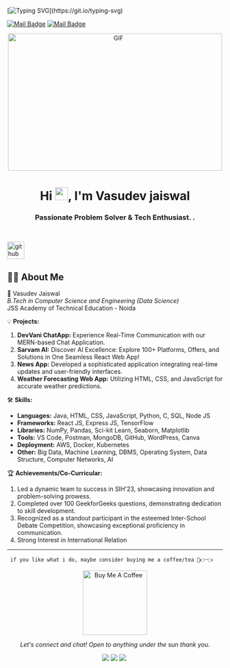 <!-- Typing SVG -->
[![Typing SVG](https://readme-typing-svg.herokuapp.com?size=24&width=600&lines=Welcome+To+Elena+Eremenko's+Github+Profile..)](https://git.io/typing-svg)

[![Mail Badge](https://img.shields.io/badge/-l_takhtarova-?style=flat&labelColor=e84393&logo=instagram&logoColor=white)](https://www.instagram.com/l_takhtarova) [![Mail Badge](https://img.shields.io/badge/-elenaeremenko1401@gmail.com-c0392b?style=flat&labelColor=c0392b&logo=gmail&logoColor=white)](mailto:elenafisenko1401@gmail.com)
<br> 
 <p align="center">
<img align="center" alt="GIF" src="https://github.com/abhisheknaiidu/abhisheknaiidu/blob/master/code.gif?raw=true" width="500" height="320" />
</p>
<h1 align="center">Hi <img src="https://raw.githubusercontent.com/MartinHeinz/MartinHeinz/master/wave.gif" width="30px">, I'm Vasudev jaiswal</h1>
<h3 align="center">Passionate Problem Solver & Tech Enthusiast. .
</h3>


<br>

[<img src='https://cdn.jsdelivr.net/npm/simple-icons@3.0.1/icons/github.svg' alt='github' height='40'>](https://github.com/VasudevJaiswal) 
 
<!-- <a href='https://archiveprogram.github.com/VasudevJaiswal'><img src='https://raw.githubusercontent.com/acervenky/animated-github-badges/master/assets/acbadge.gif' width='40' height='40'></a> <a href='https://docs.github.com/VasudevJaiswal'><img src='https://raw.githubusercontent.com/acervenky/animated-github-badges/master/assets/devbadge.gif' width='40' height='40'></a> <a href='https://github.com/VasudevJaiswal'><img src='https://raw.githubusercontent.com/acervenky/animated-github-badges/master/assets/pro.gif' width='40' height='40'></a> <a href='https://stars.github.com/VasudevJaiswal'><img src='https://raw.githubusercontent.com/acervenky/animated-github-badges/master/assets/starbadge.gif' width='35' height='35'></a> 
<br/> -->

## 🙋‍♂️ About Me

🚀 Vasudev Jaiswal  
*B.Tech in Computer Science and Engineering (Data Science)*  
JSS Academy of Technical Education - Noida  

💡 **Projects:**
1. **DevVani ChatApp:** Experience Real-Time Communication with our MERN-based Chat Application.
2. **Sarvam AI:** Discover AI Excellence: Explore 100+ Platforms, Offers, and Solutions in One Seamless React Web App!
5. **News App:** Developed a sophisticated application integrating real-time updates and user-friendly interfaces.
6. **Weather Forecasting Web App:** Utilizing HTML, CSS, and JavaScript for accurate weather predictions.

🛠️ **Skills:**
- **Languages:** Java, HTML, CSS, JavaScript, Python, C, SQL, Node JS
- **Frameworks:** React JS, Express JS, TensorFlow
- **Libraries:** NumPy, Pandas, Sci-kit Learn, Seaborn, Matplotlib
- **Tools:** VS Code, Postman, MongoDB, GitHub, WordPress, Canva
- **Deployment:** AWS, Docker, Kubernetes
- **Other:** Big Data, Machine Learning, DBMS, Operating System, Data Structure, Computer Networks, AI

🏆 **Achievements/Co-Curricular:**
1. Led a dynamic team to success in SIH'23, showcasing innovation and problem-solving prowess.
2. Completed over 100 GeekforGeeks questions, demonstrating dedication to skill development.
3. Recognized as a standout participant in the esteemed Inter-School Debate Competition, showcasing exceptional proficiency in communication.
4. Strong Interest in International Relation 


     

***
     if you like what i do, maybe consider buying me a coffee/tea 🥺👉👈
<p align ="center">
<a href="https://www.buymeacoffee.com/VasudevJaiswal" target="_blank"><img src="https://cdn.buymeacoffee.com/buttons/v2/default-red.png" alt="Buy Me A Coffee" width="150" ></a>
     </p>
 <p align="center">
  <i>Let's connect and chat! Open to anything under the sun thank you.</i>

  <p align="center">
    <a href="https://twitter.com/VasudevJaiswal_" alt="Twitter"><img src="https://raw.githubusercontent.com/jayehernandez/jayehernandez/a7a82fe5586c5a4c293dc393b87d9c66df682b0b/readme/twitter-fill.svg"></a>
    <a href="https://in.linkedin.com/in/VasudevJaiswal" alt="Linkedin"><img src="https://raw.githubusercontent.com/jayehernandez/jayehernandez/a7a82fe5586c5a4c293dc393b87d9c66df682b0b/readme/linkedin-fill.svg"></a>
    <a href="mailto:vasujaiswal00@gmail.com" alt="Contact me"><img src="https://raw.githubusercontent.com/jayehernandez/jayehernandez/a7a82fe5586c5a4c293dc393b87d9c66df682b0b/readme/mail-fill.svg"></a>
    <a href="https://vasudevjaiswal.github.io/MyPortfolio/" alt="My site"><img 
<br/>

<!-- ![Visitor Count](https://profile-counter.glitch.me/VasudevJaiswal/count.svg) -->
     
